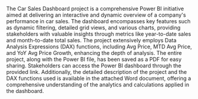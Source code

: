 The Car Sales Dashboard project is a comprehensive Power BI initiative aimed at delivering an interactive and dynamic overview of a company's performance in car sales. 
The dashboard encompasses key features such as dynamic filtering, detailed grid views, and various charts, providing stakeholders with valuable insights through metrics like year-to-date sales and 
month-to-date total sales. The project extensively employs Data Analysis Expressions (DAX) functions, including Avg Price, MTD Avg Price, and YoY Avg Price Growth, enhancing the depth of analysis. 
The entire project, along with the Power BI file, has been saved as a PDF for easy sharing. Stakeholders can access the Power BI dashboard through the provided link.
Additionally, the detailed description of the project and the DAX functions used is available in the attached Word document, offering a comprehensive understanding of the analytics and calculations applied 
in the dashboard.
